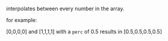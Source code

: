 interpolates between every number in the array.

for example:

[0,0,0,0] and [1,1,1,1] with a `perc` of 0.5 results in [0.5,0.5,0.5,0.5]
